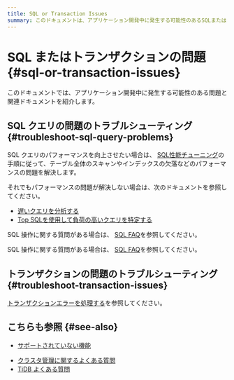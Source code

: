 ```yaml
---
title: SQL or Transaction Issues
summary: このドキュメントは、アプリケーション開発中に発生する可能性のあるSQLまたはトランザクションの問題に関連するドキュメントを紹介しています。SQLクエリのパフォーマンスを向上させたい場合は、SQL性能チューニングの手順に従って問題を解決します。また、トランザクションの問題についてもトラブルシューティング方法が紹介されています。さらに、関連するドキュメントやよくある質問も参照することができます。
---
```


# SQL またはトランザクションの問題 {#sql-or-transaction-issues}

このドキュメントでは、アプリケーション開発中に発生する可能性のある問題と関連ドキュメントを紹介します。

## SQL クエリの問題のトラブルシューティング {#troubleshoot-sql-query-problems}

SQL クエリのパフォーマンスを向上させたい場合は、 [SQL性能チューニング](/develop/dev-guide-optimize-sql-overview.md)の手順に従って、テーブル全体のスキャンやインデックスの欠落などのパフォーマンスの問題を解決します。

<CustomContent platform="tidb">

それでもパフォーマンスの問題が解決しない場合は、次のドキュメントを参照してください。

-   [遅いクエリを分析する](/analyze-slow-queries.md)
-   [Top SQLを使用して負荷の高いクエリを特定する](/dashboard/top-sql.md)

SQL 操作に関する質問がある場合は、 [SQL FAQ](/faq/sql-faq.md)を参照してください。

</CustomContent>

<CustomContent platform="tidb-cloud">

SQL 操作に関する質問がある場合は、 [SQL FAQ](https://docs.pingcap.com/tidb/stable/sql-faq)を参照してください。

</CustomContent>

## トランザクションの問題のトラブルシューティング {#troubleshoot-transaction-issues}

[トランザクションエラーを処理する](/develop/dev-guide-transaction-troubleshoot.md)を参照してください。

## こちらも参照 {#see-also}

-   [サポートされていない機能](/mysql-compatibility.md#unsupported-features)

<CustomContent platform="tidb">

-   [クラスタ管理に関するよくある質問](/faq/manage-cluster-faq.md)
-   [TiDB よくある質問](/faq/tidb-faq.md)

</CustomContent>
